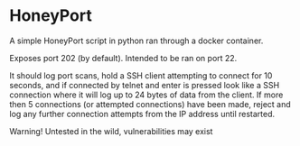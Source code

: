 # HoneyPort
A simple HoneyPort script in python ran through a docker container.

Exposes port 202 (by default). Intended to be ran on port 22.

It should log port scans, hold a SSH client attempting to connect for 10 seconds, and if connected by telnet and enter is pressed look like a SSH connection where it will log up to 24 bytes of data from the client.  If more then 5 connections (or attempted connections) have been made, reject and log any further connection attempts from the IP address until restarted.

Warning! Untested in the wild, 
vulnerabilities may exist
